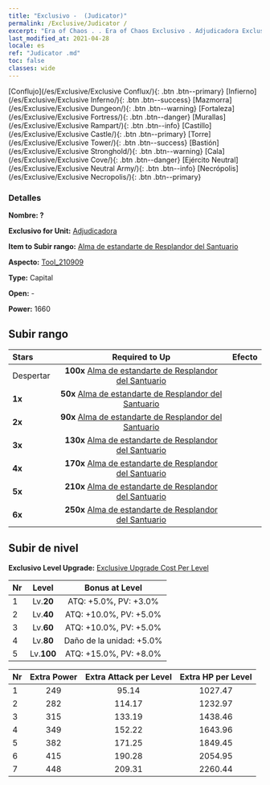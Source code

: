 ```yaml
---
title: "Exclusivo -  (Judicator)"
permalink: /Exclusive/Judicator /
excerpt: "Era of Chaos . . Era of Chaos Exclusivo . Adjudicadora Exclusivo."
last_modified_at: 2021-04-28
locale: es
ref: "Judicator .md"
toc: false
classes: wide
---
```

 [Conflujo](/es/Exclusive/Exclusive Conflux/){: .btn .btn--primary} [Infierno](/es/Exclusive/Exclusive Inferno/){: .btn .btn--success} [Mazmorra](/es/Exclusive/Exclusive Dungeon/){: .btn .btn--warning} [Fortaleza](/es/Exclusive/Exclusive Fortress/){: .btn .btn--danger} [Murallas](/es/Exclusive/Exclusive Rampart/){: .btn .btn--info} [Castillo](/es/Exclusive/Exclusive Castle/){: .btn .btn--primary} [Torre](/es/Exclusive/Exclusive Tower/){: .btn .btn--success} [Bastión](/es/Exclusive/Exclusive Stronghold/){: .btn .btn--warning} [Cala](/es/Exclusive/Exclusive Cove/){: .btn .btn--danger} [Ejército Neutral](/es/Exclusive/Exclusive Neutral Army/){: .btn .btn--info} [Necrópolis](/es/Exclusive/Exclusive Necropolis/){: .btn .btn--primary} 

### Detalles
 **Nombre: ?** 

 **Exclusivo for Unit:** [Adjudicadora](/es/units/Judicator/) 

 **Item to Subir rango:** [Alma de estandarte de Resplandor del Santuario](/ItemsES/con_975/)

 **Aspecto:** [Tool_210909](/ItemsES/con_643/)

 **Type:** Capital

 **Open:** -

 **Power:** 1660

## Subir rango

  |     Stars    |  Required to Up | Efecto |
  |:-------------|:---------------:|:---------------:|
  |  Despertar  | **100x** [Alma de estandarte de Resplandor del Santuario](/ItemsES/con_975/) |  |
  | **1x** <i class="fas fa-star"/> | **50x** [Alma de estandarte de Resplandor del Santuario](/ItemsES/con_975/) |  |
  | **2x** <i class="fas fa-star"/> | **90x** [Alma de estandarte de Resplandor del Santuario](/ItemsES/con_975/) |  |
  | **3x** <i class="fas fa-star"/> | **130x** [Alma de estandarte de Resplandor del Santuario](/ItemsES/con_975/) |  |
  | **4x** <i class="fas fa-star"/> | **170x** [Alma de estandarte de Resplandor del Santuario](/ItemsES/con_975/) |  |
  | **5x** <i class="fas fa-star"/> | **210x** [Alma de estandarte de Resplandor del Santuario](/ItemsES/con_975/) |  |
  | **6x** <i class="fas fa-star"/> | **250x** [Alma de estandarte de Resplandor del Santuario](/ItemsES/con_975/) |  |


## Subir de nivel
 **Exclusivo Level Upgrade:** [Exclusive Upgrade Cost Per Level](/Exclusive/ExclusiveUpgradeCostPerLevel/)

  |  Nr  |   Level  | Bonus at Level |
  |:-----|:--------:|:--------------:|
  | 1 | Lv.**20** | ATQ: +5.0%, PV: +3.0% |
  | 2 | Lv.**40** | ATQ: +10.0%, PV: +5.0% |
  | 3 | Lv.**60** | ATQ: +10.0%, PV: +5.0% |
  | 4 | Lv.**80** | Daño de la unidad: +5.0% |
  | 5 | Lv.**100** | ATQ: +15.0%, PV: +8.0% |


  |  Nr  |  Extra Power | Extra Attack per Level | Extra HP per Level |
  |:-----|:--------:|:--------:|:--------:|
  | 1 | 249 | 95.14 | 1027.47 |
  | 2 | 282 | 114.17 | 1232.97 |
  | 3 | 315 | 133.19 | 1438.46 |
  | 4 | 349 | 152.22 | 1643.96 |
  | 5 | 382 | 171.25 | 1849.45 |
  | 6 | 415 | 190.28 | 2054.95 |
  | 7 | 448 | 209.31 | 2260.44 |


